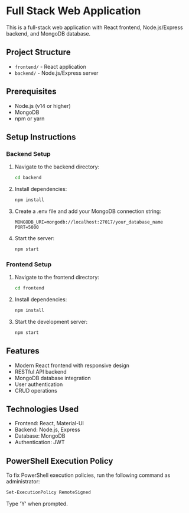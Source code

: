 # Full Stack Web Application

This is a full-stack web application with React frontend, Node.js/Express backend, and MongoDB database.

## Project Structure
- `frontend/` - React application
- `backend/` - Node.js/Express server

## Prerequisites
- Node.js (v14 or higher)
- MongoDB
- npm or yarn

## Setup Instructions

### Backend Setup
1. Navigate to the backend directory:
   ```bash
   cd backend
   ```
2. Install dependencies:
   ```bash
   npm install
   ```
3. Create a .env file and add your MongoDB connection string:
   ```
   MONGODB_URI=mongodb://localhost:27017/your_database_name
   PORT=5000
   ```
4. Start the server:
   ```bash
   npm start
   ```

### Frontend Setup
1. Navigate to the frontend directory:
   ```bash
   cd frontend
   ```
2. Install dependencies:
   ```bash
   npm install
   ```
3. Start the development server:
   ```bash
   npm start
   ```

## Features
- Modern React frontend with responsive design
- RESTful API backend
- MongoDB database integration
- User authentication
- CRUD operations

## Technologies Used
- Frontend: React, Material-UI
- Backend: Node.js, Express
- Database: MongoDB
- Authentication: JWT

## PowerShell Execution Policy
To fix PowerShell execution policies, run the following command as administrator:
```bash
Set-ExecutionPolicy RemoteSigned
```
Type 'Y' when prompted.